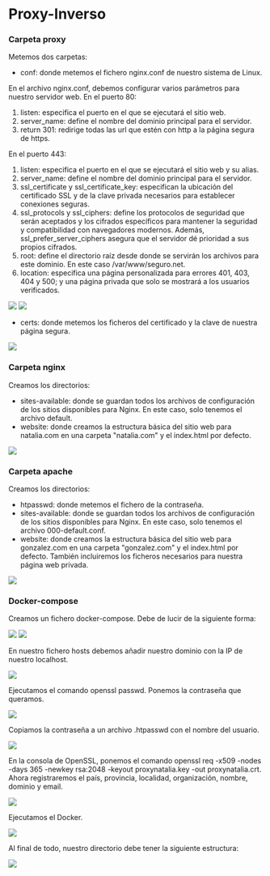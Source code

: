 # Proxy-Inverso

### Carpeta proxy
Metemos dos carpetas:
* conf: donde metemos el fichero nginx.conf de nuestro sistema de Linux.

En el archivo nginx.conf, debemos configurar varios parámetros para nuestro servidor web. En el puerto 80:
1.	listen: especifica el puerto en el que se ejecutará el sitio web.
2.	server_name: define el nombre del dominio principal para el servidor.
3.	return 301: redirige todas las url que estén con http a la página segura de https.

En el puerto 443:
1. listen: especifica el puerto en el que se ejecutará el sitio web y su alias.
2. server_name: define el nombre del dominio principal para el servidor.
3. ssl_certificate y ssl_certificate_key: especifican la ubicación del certificado SSL y de la clave privada necesarios para establecer conexiones seguras.
4. ssl_protocols y ssl_ciphers: define los protocolos de seguridad que serán aceptados y los cifrados específicos para mantener la seguridad y compatibilidad con navegadores modernos. Además, ssl_prefer_server_ciphers asegura que el servidor dé prioridad a sus propios cifrados.
5. root: define el directorio raíz desde donde se servirán los archivos para este dominio. En este caso /var/www/seguro.net.
6. location: especifica una página personalizada para errores 401, 403, 404 y 500; y una página privada que solo se mostrará a los usuarios verificados.

<img src="imgs/conf1.png">
<img src="imgs/conf2.png">

* certs: donde metemos los ficheros del certificado y la clave de nuestra página segura.

<img src="imgs/certs.png">
 
### Carpeta nginx
Creamos los directorios:
* sites-available: donde se guardan todos los archivos de configuración de los sitios disponibles para Nginx.
 En este caso, solo tenemos el archivo default.
* website: donde creamos la estructura básica del sitio web para natalia.com en una carpeta "natalia.com" y el index.html por defecto.

<img src="imgs/nginx.png">

### Carpeta apache

Creamos los directorios:
* htpasswd: donde metemos el fichero de la contraseña.
* sites-available: donde se guardan todos los archivos de configuración de los sitios disponibles para Nginx.
 En este caso, solo tenemos el archivo 000-default.conf.
* website: donde creamos la estructura básica del sitio web para gonzalez.com en una carpeta "gonzalez.com" y el index.html por defecto.
También incluiremos los ficheros necesarios para nuestra página web privada.

<img src="imgs/apache.png">

### Docker-compose

Creamos un fichero docker-compose. Debe de lucir de la siguiente forma:

<img src="imgs/docker1.png">
<img src="imgs/docker2.png">
 
En nuestro fichero hosts debemos añadir nuestro dominio con la IP de nuestro localhost.
 
<img src="imgs/hosts.png">

Ejecutamos el comando openssl passwd. Ponemos la contraseña que queramos.

<img src="imgs/comando-htpass.png">

Copiamos la contraseña a un archivo .htpasswd con el nombre del usuario.

<img src="imgs/contraseña.png">

En la consola de OpenSSL, ponemos el comando openssl req -x509 -nodes -days 365 -newkey rsa:2048 -keyout proxynatalia.key -out proxynatalia.crt.
Ahora registraremos el país, provincia, localidad, organización, nombre, dominio y email.

<img src="imgs/comando-certificado.png">

Ejecutamos el Docker.

<img src="imgs/comando-docker.png">

Al final de todo, nuestro directorio debe tener la siguiente estructura:

<img src="imgs/carpetas.png">